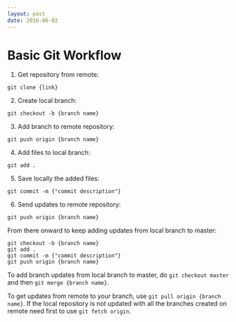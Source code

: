 ```yaml
---
layout: post
date: 2016-06-02
---
```


# Basic Git Workflow

1) Get repository from remote:

```
git clone {link}
```

2) Create local branch:

```
git checkout -b {branch name}
```

3) Add branch to remote repository:

```
git push origin {branch name}
```

4) Add files to local branch:

```
git add .
```

5) Save locally the added files:

```
git commit -m {"commit description"}
```

6) Send updates to remote repository:

```
git push origin {branch name}
```

From there onward to keep adding updates from local branch to master:

```
git checkout -b {branch name}
git add .
git commit -m {"commit description"}
git push origin {branch name}
```

To add branch updates from local branch to master, do `git checkout master` and then `git merge {branch name}`.

To get updates from remote to your branch, use `git pull origin {branch name}`. If the local repository is not updated with all the branches created on remote need first to use `git fetch origin`.
